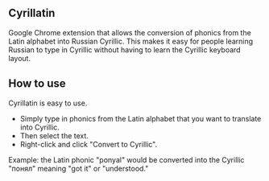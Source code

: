 ## Cyrillatin
Google Chrome extension that allows the conversion of phonics from the Latin alphabet into Russian Cyrillic.
This makes it easy for people learning Russian to type in Cyrillic without having to learn the Cyrillic keyboard layout.

## How to use
Cyrillatin is easy to use. 
- Simply type in phonics from the Latin alphabet that you want to translate into Cyrillic.
- Then select the text.
- Right-click and click "Convert to Cyrillic".

Example: the Latin phonic "ponyal" would be converted into the Cyrillic "понял" meaning "got it" or "understood."
